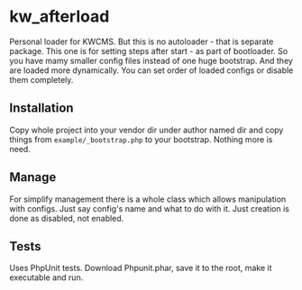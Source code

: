 kw_afterload
================

Personal loader for KWCMS. But this is no autoloader - that is separate package.
This one is for setting steps after start - as part of bootloader. So you have mamy
smaller config files instead of one huge bootstrap. And they are loaded more
dynamically. You can set order of loaded configs or disable them completely.

Installation
------------

Copy whole project into your vendor dir under author named dir and copy things from
```example/_bootstrap.php``` to your bootstrap. Nothing more is need.

Manage
-------

For simplify management there is a whole class which allows manipulation with
configs. Just say config's name and what to do with it. Just creation is done as
disabled, not enabled.

Tests
-----

Uses PhpUnit tests. Download Phpunit.phar, save it to the root, make it executable and
run.
